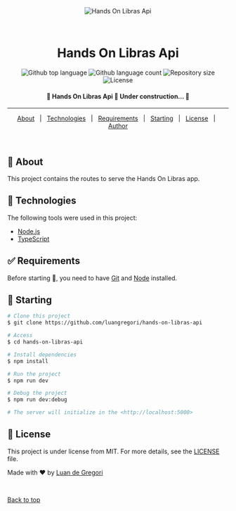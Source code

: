 <div align="center" id="top"> 
  <img src="./.github/app.gif" alt="Hands On Libras Api" />

  &#xa0;
</div>

<h1 align="center">Hands On Libras Api</h1>

<p align="center">
  <img alt="Github top language" src="https://img.shields.io/github/languages/top/luangregori/hands-on-libras-api?color=56BEB8">

  <img alt="Github language count" src="https://img.shields.io/github/languages/count/luangregori/hands-on-libras-api?color=56BEB8">

  <img alt="Repository size" src="https://img.shields.io/github/repo-size/luangregori/hands-on-libras-api?color=56BEB8">

  <img alt="License" src="https://img.shields.io/github/license/luangregori/hands-on-libras-api?color=56BEB8">
</p>

<h4 align="center"> 
	🚧  Hands On Libras Api 🚀 Under construction...  🚧
</h4> 

<hr>

<p align="center">
  <a href="#dart-about">About</a> &#xa0; | &#xa0; 
  <a href="#rocket-technologies">Technologies</a> &#xa0; | &#xa0;
  <a href="#white_check_mark-requirements">Requirements</a> &#xa0; | &#xa0;
  <a href="#checkered_flag-starting">Starting</a> &#xa0; | &#xa0;
  <a href="#memo-license">License</a> &#xa0; | &#xa0;
  <a href="https://github.com/luangregori" target="_blank">Author</a>
</p>

<br>

## :dart: About ##

This project contains the routes to serve the Hands On Libras app.

## :rocket: Technologies ##

The following tools were used in this project:

- [Node.js](https://nodejs.org/en/)
- [TypeScript](https://www.typescriptlang.org/)

## :white_check_mark: Requirements ##

Before starting :checkered_flag:, you need to have [Git](https://git-scm.com) and [Node](https://nodejs.org/en/) installed.

## :checkered_flag: Starting ##

```bash
# Clone this project
$ git clone https://github.com/luangregori/hands-on-libras-api

# Access
$ cd hands-on-libras-api

# Install dependencies
$ npm install

# Run the project
$ npm run dev

# Debug the project
$ npm run dev:debug

# The server will initialize in the <http://localhost:5000>
```

## :memo: License ##

This project is under license from MIT. For more details, see the [LICENSE](LICENSE.md) file.


Made with :heart: by <a href="https://github.com/luangregori" target="_blank">Luan de Gregori</a>

&#xa0;

<a href="#top">Back to top</a>
